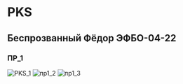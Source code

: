 # PKS
## Беспрозванный Фёдор ЭФБО-04-22
### ПР_1
![PKS_1](https://github.com/user-attachments/assets/012668d4-2b6f-45b7-a3ca-85c352cd915f)
![пр1_2](https://github.com/user-attachments/assets/57abdd63-bc9d-4f1a-9e89-b744f3192666)
![пр1_3](https://github.com/user-attachments/assets/4019f4ed-a8d5-48c1-987b-a7379ca4b54f)
